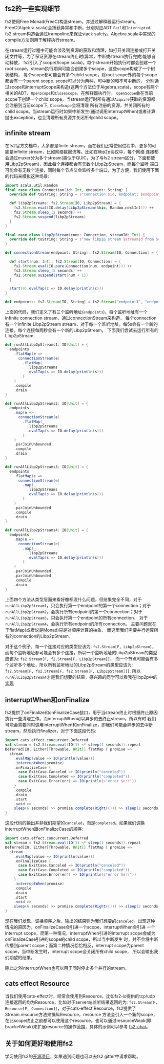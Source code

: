 ## fs2的一些实现细节

fs2使用Free Monad(FreeC)构造stream，并通过解释器运行stream。FreeC(Algebra.scala)会捕获异常和中断，分别对应ADT `Fail`和`Interrupted`.
fs2 stream构造会通过trampoline来保证stack safety。Algebra.scala中实现的compile方法则用于解释执行stream。

在stream运行过程中可能会涉及到资源的获取和清理，如打开关闭连接或打开关闭文件等，为了保证资源在stream终止时(异常，中断或stream执行完成)能够自动释放，
fs2引入了scope(Scope.scala)，每个stream开始执行时都会创建一个root scope，stream执行期间可能会创建多个scope，这些scope构成了一个树状结构，
每个scope都可能会有多个child scope，除root scope外的每个scope都会有一个parent scope. scope可以分为两种，可中断的和不可中断的，
分别通过scope和interruptScope来构造(这两个方法位于Algebra.scala)，scope有两个相关的ADT，`OpenScope`和`CloseScope`，在解释器执行时，
`OpenScope`会在当前scope下创建一个child scope，当stream运行时所有通过`Acquire`获取的资源都会注册到当前scope下; `CloseScope`会将清理
所有注册的资源，并关闭所有的child scope。当stream运行时如果中断发生(通过调用interruptWhen)或者计算抛出exception，也会清理所有资源并关闭所有child scope。

## infinite stream

在fs2官方文档中，大多都是finite stream，而在我们正常使用过程中，更多的可能是infinite stream，比如网络数据流等。比如在libp2p协议中，每个网络
连接都会通过muxer分为多个stream(类似于QUIC，为了与fs2 stream区分，下面都使用Libp2pStream)，因此每个连接都会有无数个Libp2pStream，而每个监听
端口可能会有无数个连接，同时每个节点又会监听多个端口，为了方便，我们使用下面的代码来模拟这种场景:

```scala
import scala.util.Random
final case class Connection(id: Int, endpoint: String) {
  override def toString: String = s"connection $id, endpoint: $endpoint"

  def libp2pStreams: fs2.Stream[IO, Libp2pStream] = {
    fs2.Stream.eval(IO.delay(Libp2pStream(this, Random.nextInt))) ++
    fs2.Stream.sleep_(2 seconds) ++
    fs2.Stream.suspend(libp2pStreams)
  }
}

final case class Libp2pStream(conn: Connection, streamId: Int) {
  override def toString: String = s"new libp2p stream $streamId from $conn"
}

def connectionStream(endpoint: String): fs2.Stream[IO, Connection] = {

  def start(num: Int): fs2.Stream[IO, Connection] = {
    fs2.Stream.eval(IO.pure(Connection(num, endpoint))) ++
    fs2.Stream.sleep_(5 seconds) ++
    fs2.Stream.suspend(start(num + 1))
  }

  start(0).evalTap(c => IO.delay(println(c)))
}

def endpoints: fs2.Stream[IO, String] = fs2.Stream("endpoint1", "endpoint2", "endpoint3")
```

上面的代码，我们定义了有三个监听地址(`endpoints`)，每个监听地址有一个infinite connection stream，通过connectionStream来构造，
每个connection有一个infinite Libp2pStream stream，对于每一个监听地址，每5s会有一个新的连接，每个连接每两秒会有一个新的Libp2pStream，
下面我们尝试去运行所有的Libp2pStream:

```scala
def runAllLibp2pStreams1: IO[Unit] = {
  endpoints
    .flatMap(e =>
      connectionStream(e)
        .flatMap(_
          .libp2pStreams
          .evalTap(s => IO.delay(println(s)))
        )
    )
    .compile
    .drain
}

def runAllLibp2pStreams2: IO[Unit] = {
  endpoints
    .map(e =>
      connectionStream(e)
        .flatMap(_
          .libp2pStreams
          .evalTap(s => IO.delay(println(s)))
        )
    )
    .parJoinUnbounded
    .compile
    .drain
}

def runAllLibp2pStreams3: IO[Unit] = {
  endpoints
    .flatMap(e =>
      connectionStream(e)
        .map(_
          .libp2pStreams
          .evalTap(s => IO.delay(println(s)))
        )
    )
    .parJoinUnbounded
    .compile
    .drain
}

def runAllLibp2pStreams4: IO[Unit] = {
  endpoints
    .map(e =>
      connectionStream(e)
        .map(_
          .libp2pStreams
          .evalTap(s => IO.delay(println(s)))
        )
    )
    .parJoinUnbounded
    .parJoinUnbounded
    .compile
    .drain
}
```

上面四个方法从类型层面来看好像都没什么问题，但结果完全不同，对于`runAllLibp2pStream1`，只会执行第一个endpoint的第一个connection；对于
`runAllLibp2pStream2`，会执行所有endpoint的第一个connection；对于`runAllLibp2pStream3`，只会执行第一个endpoint的所有connection，
对于`runAllLibp2pStream4`，会执行所有endpoint的所有connection。 主要问题就在于flatMap(或者说是Monad)只是对顺序计算的抽象，
而这里我们需要并行运算所有的connection的Libp2pStream.

对于这个例子，每一个连接对应的类型应该为: `fs2.Stream[F, Libp2pStream]`，而每个监听地址都可能会有多个连接，所以一个监听地址的Libp2pStream的类型应该为: `fs2.Stream[F, f2.Stream[F, Libp2pStream]]`，
而一个节点可能会有多个监听多个地址，所以所有监听地址的Libp2pStream的类型应该为: `fs2.Stream[F, fs2.Stream[F, fs2.Stream[F, Libp2pStream]]]`.
所以`runAllLibp2pStream4`才是我们想要的结果，感兴趣的同学可以看我在libp2p中的[实现](https://github.com/Lbqds/libp2p/blob/pubsub/src/main/scala/libp2p/host/Network.scala)

## interruptWhen和onFinalize

fs2提供了onFinalize和onFinalizeCase接口，用于当stream终止时根据终止原因执行一些清理工作。而interruptWhen可以异步的去终止stream，所以有时
我们可能会需要同时调用interruptWhen和onFinalize，即我们可能会异步的去中断stream，然后执行finalizer，对于下面这段代码:

```scala
import cats.effect.concurrent.Deferred
val stream = fs2.Stream.eval(IO(1) <* sleep(1 seconds)).repeat
Deferred[IO, Either[Throwable, Unit]].flatMap { promise =>
  stream
    .evalMap(value => IO(println(value)))
    .interruptWhen(promise)
    .onFinalizeCase {
      case ExitCase.Canceled => IO(println("canceled"))
      case ExitCase.Completed => IO(println("completed"))
      case ExitCase.Error(err) => IO(println(s"error $err"))
    }
    .compile
    .drain
    .start
    .void >>
    sleep(6 seconds) >> promise.complete(Right(())) >> sleep(2 seconds)
}
```

这段代码的输出并非我们期望的`canceled`，而是`completed`。如果我们调换interruptWhen跟onFinalizeCase的顺序:

```scala
import cats.effect.concurrent.Deferred
val stream = fs2.Stream.eval(IO(1) <* sleep(1 seconds)).repeat
Deferred[IO, Either[Throwable, Unit]].flatMap { promise =>
  stream
    .evalMap(value => IO(println(value)))
    .onFinalizeCase {
      case ExitCase.Canceled => IO(println("canceled"))
      case ExitCase.Completed => IO(println("completed"))
      case ExitCase.Error(err) => IO(println(s"error $err"))
    }
    .interruptWhen(promise)
    .compile
    .drain
    .start
    .void >>
    sleep(6 seconds) >> promise.complete(Right(())) >> sleep(2 seconds)
}
```

现在我们发现，调换顺序之后，输出的结果则为我们想要的`canceled`。出现这种情况的原因为，onFinalizeCase会引进一个scope，interruptWhen会引进
一个interrupt scope，而第一种情况，interruptWhen引进的interrupt scope会成为onFinalizeCase引进的scope的child scope，所以当中断发生
时，并不会将中断传播到parent scope；而第二种情况恰恰相反，interrupt scope为parent scope，当中断发生时，interrupt scope会关闭所有child scope，
所以会输出我们期望的结果。

除此之外interruptWhen也可以用于同时停止多个并行的stream。

## cats effect Resource

当我们使用cats-effect时，经常会使用到Resource，比如fs2-io提供的tcp/udp连接返回的均为Resource，比如对于server端监听结果返回的为:
`fs2.Stream[F, Resource[F, Connection]]`，对于cats-effect Resource，fs2提供了Stream.resource方法来操纵Resource，resource
方法会引入一个新的scope，在此scope终止之前都可以使用这个resource。也可以通过resourceWeak(即bracketWeak)来扩展resource的操作范围，具体的示例可以参考
[fs2-chat](https://github.com/typelevel/fs2-chat/blob/master/src/main/scala/fs2chat/server/Server.scala)。

## 关于如何更好地使用fs2

学习使用fs2的[开源项目](https://fs2.io/ecosystem.html)，如果遇到问题也可以去fs2 gitter中请求帮助。
